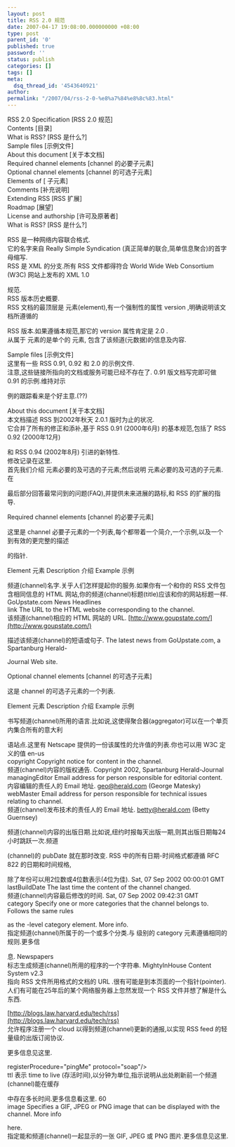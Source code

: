 ```yaml
---
layout: post
title: RSS 2.0 规范
date: 2007-04-17 19:08:00.000000000 +08:00
type: post
parent_id: '0'
published: true
password: ''
status: publish
categories: []
tags: []
meta:
  dsq_thread_id: '4543640921'
author: 
permalink: "/2007/04/rss-2-0-%e8%a7%84%e8%8c%83.html"
---
```

RSS 2.0 Specification [RSS 2.0 规范]  
Contents [目录]  
What is RSS? [RSS 是什么?]   
Sample files [示例文件]   
About this document [关于本文档]   
Required channel elements [channel 的必要子元素]   
Optional channel elements [channel 的可选子元素]   
Elements of <item> [<item> 子元素] <br>
Comments [补充说明] <br>
Extending RSS [RSS 扩展] <br>
Roadmap [展望] <br>
License and authorship [许可及原著者] <br>
What is RSS? [RSS 是什么?]</item></item>

RSS 是一种网络内容联合格式.  
它的名字来自 Really Simple Syndication (真正简单的联合,简单信息聚合)的首字母缩写.  
RSS 是 XML 的分支.所有 RSS 文件都得符合 World Wide Web Consortium (W3C) 网站上发布的 XML 1.0

规范.  
RSS 版本历史概要.  
RSS 文档的最顶层是 <rss> 元素(element),有一个强制性的属性 version ,明确说明该文档所遵循的 </rss>

RSS 版本.如果遵循本规范,那它的 version 属性肯定是 2.0 .  
从属于 <rss> 元素的是单个的 <channel> 元素, 包含了该频道(元数据)的信息及内容. </channel></rss>

Sample files [示例文件]  
这里有一些 RSS 0.91, 0.92 和 2.0 的示例文件.  
注意,这些链接所指向的文档或服务可能已经不存在了. 0.91 版文档写完即可做 0.91 的示例.维持对示

例的跟踪看来是个好主意.(??)

About this document [关于本文档]  
 本文档描述 RSS 到2002年秋天 2.0.1 版时为止的状况.  
它合并了所有的修正和添补,基于 RSS 0.91 (2000年6月) 的基本规范,包括了 RSS 0.92 (2000年12月)

和 RSS 0.94 (2002年8月) 引进的新特性.  
修改记录在这里.  
首先我们介绍 <channel> 元素必要的及可选的子元素;然后说明 <item> 元素必要的及可选的子元素.在</item></channel>

最后部分回答最常问到的问题(FAQ),并提供未来进展的路标,和 RSS 的扩展的指导.

Required channel elements [channel 的必要子元素]

这里是 channel 必要子元素的一个列表,每个都带着一个简介,一个示例,以及一个到有效的更完整的描述

的指针.

Element 元素 Description 介绍 Example 示例

频道(channel)名字.关乎人们怎样提起你的服务.如果你有一个和你的 RSS 文件包含相同信息的 HTML 网站,你的频道(channel)标题(title)应该和你的网站标题一样. GoUpstate.com News Headlines   
link The URL to the HTML website corresponding to the channel.   
该频道(channel)相应的 HTML 网站的 URL. [http://www.goupstate.com/](http://www.goupstate.com/)

描述该频道(channel)的短语或句子. The latest news from GoUpstate.com, a Spartanburg Herald-

Journal Web site.

Optional channel elements [channel 的可选子元素]

这是 channel 的可选子元素的一个列表.

Element 元素 Description 介绍 Example 示例

书写频道(channel)所用的语言.比如说,这使得聚合器(aggregator)可以在一个单页内集合所有的意大利

语站点.这里有 Netscape 提供的一份该属性的允许值的列表.你也可以用 W3C 定义的值 en-us   
copyright Copyright notice for content in the channel.   
频道(channel)内容的版权通告. Copyright 2002, Spartanburg Herald-Journal   
managingEditor Email address for person responsible for editorial content.   
内容编辑的责任人的 Email 地址. [geo@herald.com](mailto:geo@herald.com) (George Matesky)   
webMaster Email address for person responsible for technical issues relating to channel.   
频道(channel)发布技术的责任人的 Email 地址. [betty@herald.com](mailto:betty@herald.com) (Betty Guernsey)

频道(channel)内容的出版日期.比如说,纽约时报每天出版一期,则其出版日期每24小时跳跃一次.频道

(channel)的 pubDate 就在那时改变. RSS 中的所有日期-时间格式都遵循 RFC 822 的日期和时间规格,

除了年份可以用2位数或4位数表示(4位为佳). Sat, 07 Sep 2002 00:00:01 GMT   
lastBuildDate The last time the content of the channel changed.   
频道(channel)内容最后修改的时间. Sat, 07 Sep 2002 09:42:31 GMT   
category Specify one or more categories that the channel belongs to. Follows the same rules

as the <item>-level category element. More info. <br>
指定频道(channel)所属于的一个或多个分类.与 <item> 级别的 category 元素遵循相同的规则.更多信</item></item>

息. <category>Newspapers</category>   
标志生成频道(channel)所用的程序的一个字符串. MightyInHouse Content System v2.3   
指向 RSS 文件所用格式的文档的 URL .很有可能是到本页面的一个指针(pointer).人们有可能在25年后的某个网络服务器上忽然发现一个 RSS 文件并想了解是什么东西.

[http://blogs.law.harvard.edu/tech/rss](http://blogs.law.harvard.edu/tech/rss)   
允许程序注册一个 cloud 以得到频道(channel)更新的通报,以实现 RSS feed 的轻量级的出版订阅协议.

更多信息见这里. <cloud domain="rpc.sys.com" port="80" path="/RPC2">
<p>registerProcedure="pingMe" protocol="soap"/&gt; <br>
ttl 表示 time to live (存活时间),以分钟为单位,指示说明从出处刷新前一个频道(channel)能在缓存</p>
<p>中存在多长时间.更多信息看这里. <ttl>60</ttl> <br>
image Specifies a GIF, JPEG or PNG image that can be displayed with the channel. More info </p>
<p>here. <br>
指定能和频道(channel)一起显示的一张 GIF, JPEG 或 PNG 图片.更多信息见这里.</p>
</cloud>

